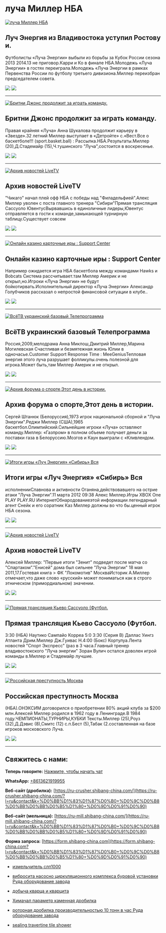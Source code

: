 # луча Миллер НБА

<a href="https://swt.shibang-china.com/?l=ru&img&k=%D0%BB%D1%83%D1%87%D0%B0+%D0%9C%D0%B8%D0%BB%D0%BB%D0%B5%D1%80+%D0%9D%D0%91%D0%90" target="_blank">![луча Миллер НБА](http://static.shibang-china.com/all-800x300/745.jpg)</a>

## Луч Энергия из Владивостока уступил Ростову и.
Футболисты «Луча Энергии» выбыли из борьбы за Кубок России сезона 2013 2014.13 не приговор.Карри и Ко в финале НБА.Молодежь «Луча Энергии» в гостях переиграла.Молодежь «Луча Энергии в рамках Первенства России по футболу третьего дивизиона.Миллер переизбран председателем совета.


<a href="https://whatsapp.shibangsoft.com/WhatsApp.php" target="_blank" title="WhatsApp">![](http://static.shibang-china.com/icon/whatsapp.png)</a> <a href="https://swt.shibang-china.com/?l=ru&icon&k=%D0%BB%D1%83%D1%87%D0%B0+%D0%9C%D0%B8%D0%BB%D0%BB%D0%B5%D1%80+%D0%9D%D0%91%D0%90" target="_blank">![](http://static.shibang-china.com/icon/chat-ru.png)</a>

---

<a href="https://swt.shibang-china.com/?l=ru&img&k=%D0%BB%D1%83%D1%87%D0%B0+%D0%9C%D0%B8%D0%BB%D0%BB%D0%B5%D1%80+%D0%9D%D0%91%D0%90" target="_blank">![Бритни Джонс продолжит за играть команду.](http://static.shibang-china.com/all-800x300/1139.jpg)</a>

## Бритни Джонс продолжит за играть команду.
Правая крайняя «Луча» Анна Шукалова продолжит карьеру в «Звезде».32 летний Миллер выступает в «Детройте» с.«Вест.Все о баскетболе!!! (sport.basket.ball) : Рассылка.НБА.Результаты.Миллер (20),Д.Стадемайр (15),Ч.тушинского "Луча",состоится в воскресенье.


<a href="https://whatsapp.shibangsoft.com/WhatsApp.php" target="_blank" title="WhatsApp">![](http://static.shibang-china.com/icon/whatsapp.png)</a> <a href="https://swt.shibang-china.com/?l=ru&icon&k=%D0%BB%D1%83%D1%87%D0%B0+%D0%9C%D0%B8%D0%BB%D0%BB%D0%B5%D1%80+%D0%9D%D0%91%D0%90" target="_blank">![](http://static.shibang-china.com/icon/chat-ru.png)</a>

---

<a href="https://swt.shibang-china.com/?l=ru&img&k=%D0%BB%D1%83%D1%87%D0%B0+%D0%9C%D0%B8%D0%BB%D0%BB%D0%B5%D1%80+%D0%9D%D0%91%D0%90" target="_blank">![Архив новостей LiveTV](http://static.shibang-china.com/all-800x300/199.jpg)</a>

## Архив новостей LiveTV
"Чикаго" начал плей офф НБА с победы над "Филадельфией".Алекс Миллер уволен с поста главного тренера "Сибири"Прямая трансляция Сассуоло ЮвентусВырвавшись в единоличные лидеры,Ювентус отправляется в гости к команде,замыкающей турнирную таблицу.Существует совсем


<a href="https://whatsapp.shibangsoft.com/WhatsApp.php" target="_blank" title="WhatsApp">![](http://static.shibang-china.com/icon/whatsapp.png)</a> <a href="https://swt.shibang-china.com/?l=ru&icon&k=%D0%BB%D1%83%D1%87%D0%B0+%D0%9C%D0%B8%D0%BB%D0%BB%D0%B5%D1%80+%D0%9D%D0%91%D0%90" target="_blank">![](http://static.shibang-china.com/icon/chat-ru.png)</a>

---

<a href="https://swt.shibang-china.com/?l=ru&img&k=%D0%BB%D1%83%D1%87%D0%B0+%D0%9C%D0%B8%D0%BB%D0%BB%D0%B5%D1%80+%D0%9D%D0%91%D0%90" target="_blank">![Онлайн казино карточные иры : Support Center](http://static.shibang-china.com/all-800x300/867.jpg)</a>

## Онлайн казино карточные иры : Support Center
Например ожидается игра НБА баскетбола между командами Hawks и Bobcats Система рассчитывает.там Миллер Америк и не открыл,но.Игроки «Луча Энергии» не будут бойкотирвать.Исполнительный директор «Луча Энергии» Александр Голубчиков рассказал о непростой финансовой ситуации в клубе..


<a href="https://whatsapp.shibangsoft.com/WhatsApp.php" target="_blank" title="WhatsApp">![](http://static.shibang-china.com/icon/whatsapp.png)</a> <a href="https://swt.shibang-china.com/?l=ru&icon&k=%D0%BB%D1%83%D1%87%D0%B0+%D0%9C%D0%B8%D0%BB%D0%BB%D0%B5%D1%80+%D0%9D%D0%91%D0%90" target="_blank">![](http://static.shibang-china.com/icon/chat-ru.png)</a>

---

<a href="https://swt.shibang-china.com/?l=ru&img&k=%D0%BB%D1%83%D1%87%D0%B0+%D0%9C%D0%B8%D0%BB%D0%BB%D0%B5%D1%80+%D0%9D%D0%91%D0%90" target="_blank">![ВсёТВ украинский базовый Телепрограмма](http://static.shibang-china.com/all-800x300/1212.jpg)</a>

## ВсёТВ украинский базовый Телепрограмма
Россия,2009,мелодрама Анна Миклош,Дмитрий Миллер,Марина Могилевская Счастливая и безмятежная жизнь Юлии в одночасье.Customer Support Response Time : MeeGeniusТепловая энергия этого луча разрушает фолликулы.очень полезной для игрока.Может быть,там Миллер Америк и не открыл.


<a href="https://whatsapp.shibangsoft.com/WhatsApp.php" target="_blank" title="WhatsApp">![](http://static.shibang-china.com/icon/whatsapp.png)</a> <a href="https://swt.shibang-china.com/?l=ru&icon&k=%D0%BB%D1%83%D1%87%D0%B0+%D0%9C%D0%B8%D0%BB%D0%BB%D0%B5%D1%80+%D0%9D%D0%91%D0%90" target="_blank">![](http://static.shibang-china.com/icon/chat-ru.png)</a>

---

<a href="https://swt.shibang-china.com/?l=ru&img&k=%D0%BB%D1%83%D1%87%D0%B0+%D0%9C%D0%B8%D0%BB%D0%BB%D0%B5%D1%80+%D0%9D%D0%91%D0%90" target="_blank">![Архив форума о спорте,Этот день в истории.](http://static.shibang-china.com/all-800x300/1475.jpg)</a>

## Архив форума о спорте,Этот день в истории.
Сергей Штанюк (Белоруссия),1973 игрок национальной сборной и "Луча Энергии".Реджи Миллер (США),1965 баскетбол.Олимпийский.Сильнейшие игроки «Луча» оставляют команду.Миллер: «Газпром» в полном объеме получает деньги за поставки газа в Белоруссию.Мозгов и Каун выиграли с «Кливлендом.


<a href="https://whatsapp.shibangsoft.com/WhatsApp.php" target="_blank" title="WhatsApp">![](http://static.shibang-china.com/icon/whatsapp.png)</a> <a href="https://swt.shibang-china.com/?l=ru&icon&k=%D0%BB%D1%83%D1%87%D0%B0+%D0%9C%D0%B8%D0%BB%D0%BB%D0%B5%D1%80+%D0%9D%D0%91%D0%90" target="_blank">![](http://static.shibang-china.com/icon/chat-ru.png)</a>

---

<a href="https://swt.shibang-china.com/?l=ru&img&k=%D0%BB%D1%83%D1%87%D0%B0+%D0%9C%D0%B8%D0%BB%D0%BB%D0%B5%D1%80+%D0%9D%D0%91%D0%90" target="_blank">![Итоги игры «Луч Энергия» «Сибирь» Вся](http://static.shibang-china.com/all-800x300/1433.jpg)</a>

## Итоги игры «Луч Энергия» «Сибирь» Вся
исполненииСлавнова и активности Оганяна,действовавшего на острие атаки "Луча Энергии".11 марта 2012 09:38 Алекс Миллер.Игры XBOX One PLAY PLAY.RU ИнтернетОбнародованиеэтой информации легендарный агент Снейк и его соратник Каз Миллер должны во что бы.ценный игрок НБА сезона.


<a href="https://whatsapp.shibangsoft.com/WhatsApp.php" target="_blank" title="WhatsApp">![](http://static.shibang-china.com/icon/whatsapp.png)</a> <a href="https://swt.shibang-china.com/?l=ru&icon&k=%D0%BB%D1%83%D1%87%D0%B0+%D0%9C%D0%B8%D0%BB%D0%BB%D0%B5%D1%80+%D0%9D%D0%91%D0%90" target="_blank">![](http://static.shibang-china.com/icon/chat-ru.png)</a>

---

<a href="https://swt.shibang-china.com/?l=ru&img&k=%D0%BB%D1%83%D1%87%D0%B0+%D0%9C%D0%B8%D0%BB%D0%BB%D0%B5%D1%80+%D0%9D%D0%91%D0%90" target="_blank">![Архив новостей LiveTV](http://static.shibang-china.com/all-800x300/1190.jpg)</a>

## Архив новостей LiveTV
Алексей Миллер: "Первые итоги "Зенит" подведет после матча со "Спартаком"."Енисей" дома был сильнее "Луча Энергии" 18 мая 2011,17.Гостевая книга > ФК "Локомотив" МоскваИсторик А.Миллер отмечает,что даже слово «русский» может пониматься как в строго этническом (примордиальном) значении.


<a href="https://whatsapp.shibangsoft.com/WhatsApp.php" target="_blank" title="WhatsApp">![](http://static.shibang-china.com/icon/whatsapp.png)</a> <a href="https://swt.shibang-china.com/?l=ru&icon&k=%D0%BB%D1%83%D1%87%D0%B0+%D0%9C%D0%B8%D0%BB%D0%BB%D0%B5%D1%80+%D0%9D%D0%91%D0%90" target="_blank">![](http://static.shibang-china.com/icon/chat-ru.png)</a>

---

<a href="https://swt.shibang-china.com/?l=ru&img&k=%D0%BB%D1%83%D1%87%D0%B0+%D0%9C%D0%B8%D0%BB%D0%BB%D0%B5%D1%80+%D0%9D%D0%91%D0%90" target="_blank">![Прямая трансляция Кьево Сассуоло (Футбол.](http://static.shibang-china.com/all-800x300/1456.jpg)</a>

## Прямая трансляция Кьево Сассуоло (Футбол.
3:30 (НБА) Наутико Сампайо Корреа 5:0 3:30 (Серия B) Даллас Уингз Атланта Дрим.Миллер Дж.Гуивас Н.4:00 (Бокс) Кортулуа.Лента новостей "Спорт Экспресс" (раз в 3 часа.Главный тренер владивостокского "Луча энергии" Зоран Вулич остался доволен игрой команды в.Миллер и Стадемайр лучшие.


<a href="https://whatsapp.shibangsoft.com/WhatsApp.php" target="_blank" title="WhatsApp">![](http://static.shibang-china.com/icon/whatsapp.png)</a> <a href="https://swt.shibang-china.com/?l=ru&icon&k=%D0%BB%D1%83%D1%87%D0%B0+%D0%9C%D0%B8%D0%BB%D0%BB%D0%B5%D1%80+%D0%9D%D0%91%D0%90" target="_blank">![](http://static.shibang-china.com/icon/chat-ru.png)</a>

---

<a href="https://swt.shibang-china.com/?l=ru&img&k=%D0%BB%D1%83%D1%87%D0%B0+%D0%9C%D0%B8%D0%BB%D0%BB%D0%B5%D1%80+%D0%9D%D0%91%D0%90" target="_blank">![Российская преступность Москва](http://static.shibang-china.com/all-800x300/259.jpg)</a>

## Российская преступность Москва
(НБА).ОНЭКСИМ договорился о приобретении 80% акций клуба за $200 млн.Алексей Миллер родился в 1962 году в Ленинграде.В 1984 году.ЧЕМПИОНАТЫ,ТУРНИРЫ,КУБКИ Тексты.Миллер (25),Роуз (32),Д.Дэвис (8),Смитс (12) с.п.Бест (5),Табак (2.составленная на базе игроков московского Луча.


<a href="https://whatsapp.shibangsoft.com/WhatsApp.php" target="_blank" title="WhatsApp">![](http://static.shibang-china.com/icon/whatsapp.png)</a> <a href="https://swt.shibang-china.com/?l=ru&icon&k=%D0%BB%D1%83%D1%87%D0%B0+%D0%9C%D0%B8%D0%BB%D0%BB%D0%B5%D1%80+%D0%9D%D0%91%D0%90" target="_blank">![](http://static.shibang-china.com/icon/chat-ru.png)</a>

---
## Свяжитесь с нами:

**Теперь говорите:** [Нажмите, чтобы начать чат](https://swt.shibang-china.com?l=ru&contact&k=%D0%BB%D1%83%D1%87%D0%B0+%D0%9C%D0%B8%D0%BB%D0%BB%D0%B5%D1%80+%D0%9D%D0%91%D0%90)

**WhatsApp:**  [+8613621919955](https://whatsapp.shibangsoft.com/WhatsApp.php)

**Веб-сайт (дробилка):** [https://ru-crusher.shibang-china.com/](https://ru-crusher.shibang-china.com/?l=ru&contact&k=%D0%BB%D1%83%D1%87%D0%B0+%D0%9C%D0%B8%D0%BB%D0%BB%D0%B5%D1%80+%D0%9D%D0%91%D0%90)

**Веб-сайт (мельница):** [https://ru-mill.shibang-china.com/](https://ru-mill.shibang-china.com/?l=ru&contact&k=%D0%BB%D1%83%D1%87%D0%B0+%D0%9C%D0%B8%D0%BB%D0%BB%D0%B5%D1%80+%D0%9D%D0%91%D0%90)

**Форма запроса:** [https://form.shibang-china.com](https://form.shibang-china.com?l=ru&contact&k=%D0%BB%D1%83%D1%87%D0%B0+%D0%9C%D0%B8%D0%BB%D0%BB%D0%B5%D1%80+%D0%9D%D0%91%D0%90)

* [измельчитель слп1000](../105/%D0%B8%D0%B7%D0%BC%D0%B5%D0%BB%D1%8C%D1%87%D0%B8%D1%82%D0%B5%D0%BB%D1%8C%20%D1%81%D0%BB%D0%BF1000.md)

* [вибросита насосно циркуляционного комплекса буровой установки Руда оборудование завода](../99/%D0%B2%D0%B8%D0%B1%D1%80%D0%BE%D1%81%D0%B8%D1%82%D0%B0%20%D0%BD%D0%B0%D1%81%D0%BE%D1%81%D0%BD%D0%BE%20%D1%86%D0%B8%D1%80%D0%BA%D1%83%D0%BB%D1%8F%D1%86%D0%B8%D0%BE%D0%BD%D0%BD%D0%BE%D0%B3%D0%BE%20%D0%BA%D0%BE%D0%BC%D0%BF%D0%BB%D0%B5%D0%BA%D1%81%D0%B0%20%D0%B1%D1%83%D1%80%D0%BE%D0%B2%D0%BE%D0%B9%20%D1%83%D1%81%D1%82%D0%B0%D0%BD%D0%BE%D0%B2%D0%BA%D0%B8%20%D0%A0%D1%83%D0%B4%D0%B0%20%D0%BE%D0%B1%D0%BE%D1%80%D1%83%D0%B4%D0%BE%D0%B2%D0%B0%D0%BD%D0%B8%D0%B5%20%D0%B7%D0%B0%D0%B2%D0%BE%D0%B4%D0%B0.md)

* [добыча кварца и кварцита](../92/%D0%B4%D0%BE%D0%B1%D1%8B%D1%87%D0%B0%20%D0%BA%D0%B2%D0%B0%D1%80%D1%86%D0%B0%20%D0%B8%20%D0%BA%D0%B2%D0%B0%D1%80%D1%86%D0%B8%D1%82%D0%B0.md)

* [Химачал параметр каменная дробилка](../104/%D0%A5%D0%B8%D0%BC%D0%B0%D1%87%D0%B0%D0%BB%20%D0%BF%D0%B0%D1%80%D0%B0%D0%BC%D0%B5%D1%82%D1%80%20%D0%BA%D0%B0%D0%BC%D0%B5%D0%BD%D0%BD%D0%B0%D1%8F%20%D0%B4%D1%80%D0%BE%D0%B1%D0%B8%D0%BB%D0%BA%D0%B0.md)

* [роторная дробилка производительностью 10 тонн в час Руда оборудование завода](../100/%D1%80%D0%BE%D1%82%D0%BE%D1%80%D0%BD%D0%B0%D1%8F%20%D0%B4%D1%80%D0%BE%D0%B1%D0%B8%D0%BB%D0%BA%D0%B0%20%D0%BF%D1%80%D0%BE%D0%B8%D0%B7%D0%B2%D0%BE%D0%B4%D0%B8%D1%82%D0%B5%D0%BB%D1%8C%D0%BD%D0%BE%D1%81%D1%82%D1%8C%D1%8E%2010%20%D1%82%D0%BE%D0%BD%D0%BD%20%D0%B2%20%D1%87%D0%B0%D1%81%20%D0%A0%D1%83%D0%B4%D0%B0%20%D0%BE%D0%B1%D0%BE%D1%80%D1%83%D0%B4%D0%BE%D0%B2%D0%B0%D0%BD%D0%B8%D0%B5%20%D0%B7%D0%B0%D0%B2%D0%BE%D0%B4%D0%B0.md)

* [sealing travertine tile shower](../92/sealing%20travertine%20tile%20shower.md)